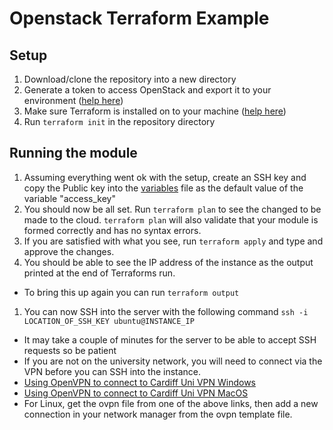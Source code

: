 # Openstack Terraform Example

## Setup
1. Download/clone the repository into a new directory
1. Generate a token to access OpenStack and export it to your environment ([help here](TOKENGENERATIONHELP.md))
1. Make sure Terraform is installed on to your machine ([help here](learn.hashicorp.com/terraform/getting-started/install.html))
1. Run `terraform init` in the repository directory

## Running the module
1. Assuming everything went ok with the setup, create an SSH key and copy the Public key into the [variables](vars.tf) file as the default value of the variable "access_key"
1. You should now be all set. Run `terraform plan` to see the changed to be made to the cloud. `terraform plan` will also validate that your module is formed correctly and has no syntax errors.
1. If you are satisfied with what you see, run `terraform apply` and type and approve the changes.
1. You should be able to see the IP address of the instance as the output printed at the end of Terraforms run.
 - To bring this up again you can run `terraform output`
1. You can now SSH into the server with the following command `ssh -i LOCATION_OF_SSH_KEY ubuntu@INSTANCE_IP`
 - It may take a couple of minutes for the server to be able to accept SSH requests so be patient
 - If you are not on the university network, you will need to connect via the VPN before you can SSH into the instance.
 - [Using OpenVPN to connect to Cardiff Uni VPN Windows](https://docs.cs.cf.ac.uk/notes/openvpn-windows/)
 - [Using OpenVPN to connect to Cardiff Uni VPN MacOS](https://docs.cs.cf.ac.uk/notes/openvpn-macos/)
 - For Linux, get the ovpn file from one of the above links, then add a new connection in your network manager from the ovpn template file.
